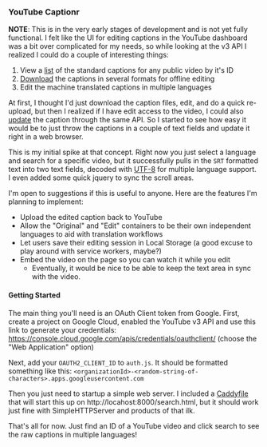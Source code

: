 ### YouTube Captionr

**NOTE**: This is in the very early stages of development and is not yet fully functional. I felt like the UI for editing captions in the YouTube dashboard was a bit over complicated for my needs, so while looking at the v3 API I realized I could do a couple of interesting things:

1. View a [list](https://developers.google.com/apis-explorer/#search/youtube.captions.list/) of the standard captions for any public video by it's ID
2. [Download](https://developers.google.com/apis-explorer/#search/youtube.captions.download/m/youtube/v3/youtube.captions.download) the captions in several formats for offline editing
3. Edit the machine translated captions in multiple languages

At first, I thought I'd just download the caption files, edit, and do a quick re-upload, but then I realized if I have edit access to the video, I could also [update](https://developers.google.com/apis-explorer/#search/youtube.captions.update/m/youtube/v3/youtube.captions.update) the caption through the same API. So I started to see how easy it would be to just throw the captions in a couple of text fields and update it right in a web browser.

This is my initial spike at that concept. Right now you just select a language and search for a specific video, but it successfully pulls in the `SRT` formatted text into two text fields, decoded with [UTF-8](https://www.npmjs.com/package/utf8) for multiple language support. I even added some quick jquery to sync the scroll areas.

I'm open to suggestions if this is useful to anyone. Here are the features I'm planning to implement:
- Upload the edited caption back to YouTube
- Allow the "Original" and "Edit" containers to be their own independent languages to aid with translation workflows
- Let users save their editing session in Local Storage (a good excuse to play around with service workers, maybe?)
- Embed the video on the page so you can watch it while you edit
  - Eventually, it would be nice to be able to keep the text area in sync with the video.

#### Getting Started
The main thing you'll need is an OAuth Client token from Google. First, create a project on Google Cloud, enabled the YouTube v3 API and use this link to generate your credentials:
https://console.cloud.google.com/apis/credentials/oauthclient/ (choose the "Web Application" option)

Next, add your `OAUTH2_CLIENT_ID` to `auth.js`. It should be formatted something like this:
`<organizationId>-<random-string-of-characters>.apps.googleusercontent.com`

Then you just need to startup a simple web server. I included a [Caddyfile](https://github.com/mholt/caddy) that will start this up on http://locahost:8000/search.html, but it should work just fine with SimpleHTTPServer and products of that ilk.

That's all for now. Just find an ID of a YouTube video and click search to see the raw captions in multiple languages!
